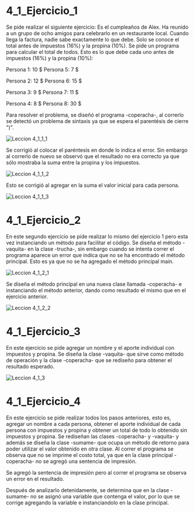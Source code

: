 # 4_1_Ejercicio_1

Se pide realizar el siguiente ejercicio: Es el cumpleaños de Alex. Ha reunido a un grupo de ocho amigos para celebrarlo en un restaurante local. Cuando llega la factura, nadie sabe exactamente lo que debe. Solo se conoce el total antes de impuestos (16%) y la propina (10%). Se pide un programa para calcular el total de todos.
Esto es lo que debe cada uno antes de impuestos (16%) y la propina (10%):

Persona 1: 10 $  Persona 5: 7 $ 

Persona 2: 12 $  Persona 6: 15 $

Persona 3: 9 $  Persona 7: 11 $ 

Persona 4: 8 $  Persona 8: 30 $

Para resolver el problema, se diseñó el programa -coperacha-, al correrlo se detectó un problema de sintaxis ya que se espera el parentésis de cierre ")".

![Leccion 4_1_1_1](https://user-images.githubusercontent.com/54320247/64640998-d7482a80-d3d0-11e9-9353-845d83bffa27.jpg)

Se corrigió al colocar el paréntesis en donde lo indica el error. Sin embargo al correrlo de nuevo se observó que el resultado no era correcto ya que sólo mostraba la suma entre la propina y los impuestos.

![Leccion 4_1_1_2](https://user-images.githubusercontent.com/54320247/64641001-dadbb180-d3d0-11e9-8196-5e20d5857175.jpg)

Esto se corrigió al agregar en la suma el valor inicial para cada persona.

![Leccion 4_1_1_3](https://user-images.githubusercontent.com/54320247/64641004-dca57500-d3d0-11e9-9614-1106ca5b74b8.jpg)

# 4_1_Ejercicio_2

En este segundo ejercicio se pide realizar lo mismo del ejercicio 1 pero esta vez instanciando un método para facilitar el código.
Se diseña el método -vaquita- en la clase -trucha-, sin embargo cuando se intenta correr el programa aparece un error que indica que no se ha encontrado el método principal. Esto es ya que no se ha agregado el método principal main.

![Leccion 4_1_2_1](https://user-images.githubusercontent.com/54320247/64642158-52124500-d3d3-11e9-9160-c96861c21e61.jpg)

Se diseña el método principal en una nueva clase llamada -coperacha- e instanciando el método anterior, dando como resultado el mismo que en el ejercicio anterior.

![Leccion 4_1_2_2](https://user-images.githubusercontent.com/54320247/64642165-54749f00-d3d3-11e9-914d-3fcc0b5c8041.jpg)

# 4_1_Ejercicio_3

En este ejercicio se pide agregar un nombre y el aporte individual con impuestos y propina. Se diseña la clase -vaquita- que sirve como método de operación y la clase -coperacha- que se rediseño para obtener el resultado esperado.

![Leccion 4_1_3](https://user-images.githubusercontent.com/54320247/64642622-660a7680-d3d4-11e9-9d0f-d6b87aeecec4.jpg)

# 4_1_Ejercicio_4

En este ejercicio se pide realizar todos los pasos anteriores, esto es, agregar un nombre a cada persona, obtener el aporte individual de cada persona con impuestos y propina y obtener un total de todo lo obtenido sin impuestos y propina.
Se rediseñan las clases -coperacha- y -vaquita- y además se diseña la clase -sumame- que ocupa un método de retorno para poder utilizar el valor obtenido en otra clase. Al correr el programa se observa que no se imprime el costo total, ya que en la clase principal -coperacha- no se agregó una sentencia de impresión.



Se agregó la sentencia de impresión pero al correr el programa se observa un error en el resultado.



Después de analizarlo detenidamente, se determina que en la clase -sumame- no se asignó una variable que contenga el valor, por lo que se corrige agregando la variable e instanciandolo en la clase principal.

